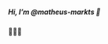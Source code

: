#####        Hi, I’m @matheus-markts :shark:
 👋👀👋 

<!---
matheus-markts/matheus-markts is a ✨ special ✨ repository because its `README.md` (this file) appears on your GitHub profile.
You can click the Preview link to take a look at your changes.
--->
